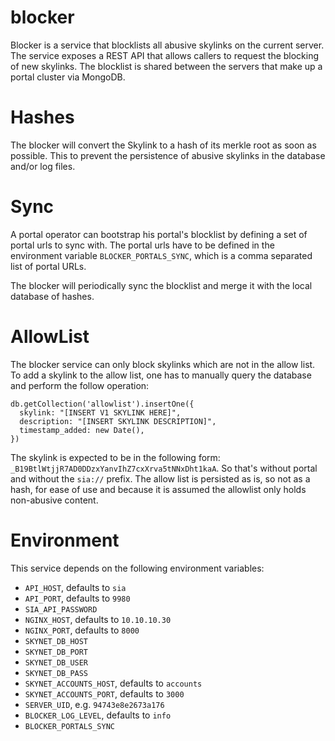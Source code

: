 # blocker

Blocker is a service that blocklists all abusive skylinks on the current server.
The service exposes a REST API that allows callers to request the blocking of
new skylinks. The blocklist is shared between the servers that make up a portal
cluster via MongoDB.

# Hashes

The blocker will convert the Skylink to a hash of its merkle root as soon as
possible. This to prevent the persistence of abusive skylinks in the database
and/or log files.

# Sync

A portal operator can bootstrap his portal's blocklist by defining a set of
portal urls to sync with. The portal urls have to be defined in the environment
variable `BLOCKER_PORTALS_SYNC`, which is a comma separated list of portal URLs.

The blocker will periodically sync the blocklist and merge it with the local
database of hashes.

# AllowList

The blocker service can only block skylinks which are not in the allow list.
To add a skylink to the allow list, one has to manually query the database and
perform the follow operation:

```
db.getCollection('allowlist').insertOne({
  skylink: "[INSERT V1 SKYLINK HERE]",
  description: "[INSERT SKYLINK DESCRIPTION]",
  timestamp_added: new Date(),
})
```

The skylink is expected to be in the following form: `_B19BtlWtjjR7AD0DDzxYanvIhZ7cxXrva5tNNxDht1kaA`.
So that's without portal and without the `sia://` prefix. The allow list is
persisted as is, so not as a hash, for ease of use and because it is assumed the
allowlist only holds non-abusive content.

# Environment

This service depends on the following environment variables:
* `API_HOST`, defaults to `sia`
* `API_PORT`, defaults to `9980`
* `SIA_API_PASSWORD`
* `NGINX_HOST`, defaults to `10.10.10.30`
* `NGINX_PORT`, defaults to `8000`
* `SKYNET_DB_HOST`
* `SKYNET_DB_PORT`
* `SKYNET_DB_USER`
* `SKYNET_DB_PASS`
* `SKYNET_ACCOUNTS_HOST`, defaults to `accounts`
* `SKYNET_ACCOUNTS_PORT`, defaults to `3000`
* `SERVER_UID`, e.g. `94743e8e2673a176`
* `BLOCKER_LOG_LEVEL`, defaults to `info`
* `BLOCKER_PORTALS_SYNC`
